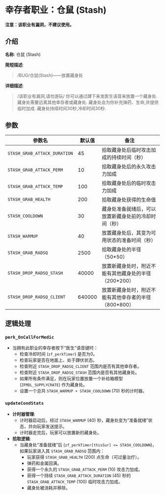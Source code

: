 # 幸存者职业：仓鼠 (Stash)

**注意：该职业有漏洞，不建议使用。**

## 介绍

**名称**: 仓鼠 (Stash)

**简短描述**:
> /BUG/仓鼠(Stash)——放置藏身处

**详细描述**:
> /该职业有漏洞,请勿游玩/
> 你可以通过蹲下来发医生语音来放置一个藏身处.
> 藏身处需要远离其他幸存者或藏身处.
> 藏身处会为你补充弹药、生命,并提供临时加成.
> 藏身处持续时间30秒,冷却时间30秒.

## 参数

| 参数名                       | 默认值   | 备注                                                       |
| ---------------------------- | -------- | ---------------------------------------------------------- |
| `STASH_GRAB_ATTACK_DURATION` | 45       | 拾取藏身处后临时攻击加成的持续时间（秒）                   |
| `STASH_GRAB_ATTACK_PERM`     | 10       | 拾取藏身处后的永久攻击力加成                               |
| `STASH_GRAB_ATTACK_TEMP`     | 100      | 拾取藏身处后的临时攻击力加成                               |
| `STASH_GRAB_HEALTH`          | 200      | 拾取藏身处获得的生命值                                     |
| `STASH_COOLDOWN`             | 30       | 藏身处准备就绪后，可以放置新藏身处前的冷却时间（秒）       |
| `STASH_WARMUP`               | 40       | 放置藏身处后，其变为可用状态的准备时间（秒）               |
| `STASH_GRAB_RADSQ`           | 2500     | 拾取藏身处的半径（50\*50）                                 |
| `STASH_DROP_RADSQ_STASH`     | 40000    | 放置新藏身处时，附近不能有其他藏身处的半径（200\*200）     |
| `STASH_DROP_RADSQ_CLIENT`    | 640000   | 放置新藏身处时，附近不能有其他幸存者的半径（800\*800）     |

## 逻辑处理

### `perk_OnCallForMedic`

-   当拥有此职业的幸存者按下“医生”语音键时：
    -   检查冷却时间 (`zf_perkTimer`) 是否为0。
    -   检查玩家是否在地面上、处于蹲伏状态。
    -   检查附近 `STASH_DROP_RADSQ_CLIENT` 范围内是否有其他幸存者。
    -   检查附近 `STASH_DROP_RADSQ_STASH` 范围内是否有其他藏身处。
    -   如果所有条件满足，则在玩家位置放置一个补给箱模型 (`ZFMDL_SUPPLYCRATE`) 作为藏身处。
    -   设置一个总共 `STASH_WARMUP + STASH_COOLDOWN` (70) 秒的计时器。

### `updateCondStats`

-   **计时器管理**:
    -   计时器启动后，经过 `STASH_WARMUP` (40) 秒，藏身处变为“准备就绪”状态，并向玩家发送提示。
    -   计时器走完后，玩家可以放置新的藏身处。
-   **拾取逻辑**:
    -   当藏身处“准备就绪”后 (`zf_perkTimer[thisSur] <= STASH_COOLDOWN`)，如果玩家进入其 `STASH_GRAB_RADSQ` 范围内：
        -   玩家获得 `STASH_GRAB_HEALTH` (200) 点生命（可过量治疗）。
        -   弹药和金属回满。
        -   获得一个永久的 `STASH_GRAB_ATTACK_PERM` (10) 攻击力加成。
        -   获得一个持续 `STASH_GRAB_ATTACK_DURATION` (45) 秒的 `STASH_GRAB_ATTACK_TEMP` (100) 临时攻击力加成。
        -   藏身处被消耗并移除。